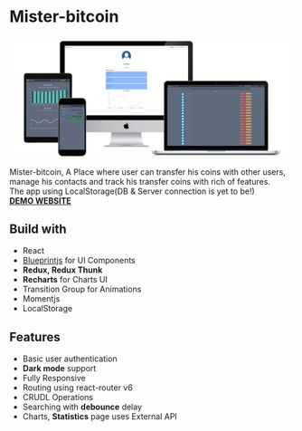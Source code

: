 # Mister-bitcoin

![all-devices-black](src/assets/all-devices-black.png)

Mister-bitcoin, A Place where user can transfer his coins with other users, manage his contacts and track his transfer coins with rich of features.  
The app using LocalStorage(DB & Server connection is yet to be!)  
**[DEMO WEBSITE](https://y-moshe.github.io/mister-bitcoin/#/home)**

## Build with

- React
- [Blueprintjs](https://blueprintjs.com/) for UI Components
- **Redux, Redux Thunk**
- **Recharts** for Charts UI
- Transition Group for Animations
- Momentjs
- LocalStorage

## Features

- Basic user authentication
- **Dark mode** support
- Fully Responsive
- Routing using react-router v6
- CRUDL Operations
- Searching with **debounce** delay
- Charts, **Statistics** page uses External API

